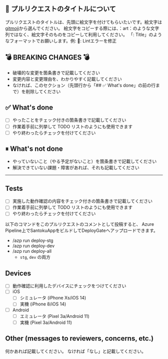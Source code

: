 ## 📝 プルリクエストのタイトルについて

プルリクエストのタイトルは、先頭に絵文字を付けてもらいたいです。絵文字は[gitmoji](https://gitmoji.dev/)から選んでください。
絵文字をコピーする際には、：art：のような文字列ではなく、絵文字そのものをコピーして利用してください。
「<emoji>: Title」のようなフォーマットでお願いします。例: 💄: Lintエラーを修正

<!-- ここまでは、プルリクエストを作成するときには削除してください。 -->
## 💣 BREAKING CHANGES 💣

- 破壊的な変更を箇条書きで記載してください
- 変更内容と変更理由を、わかりやすく記載してください
- なければ、このセクション（先頭行から「## ✅ What's done」の前の行まで）を削除してください

## ✅ What's done

- [ ] やったことをチェック付きの箇条書きで記載してください
- [ ] 作業着手前に列挙して TODO リストのようにも使用できます
- [ ] やり終わったらチェックを付けてください

<!-- 該当するものがなければ、このセクション（この行から「---」の前の行まで）を削除してください。 -->
## ⏸ What's not done

- やっていないこと（やる予定がないこと）を箇条書きで記載してください
- 解決できていない課題・障害があれば、それも記載してください

---

<!-- 上の区切りまでを、Auto-mergeを設定するときにコミットメッセージとして設定してください -->

<!-- 該当するものがなければ、このセクション（この行から「## Devices」の前の行まで）を削除してください。 -->
## Tests

- [ ] 実施した動作確認の内容をチェック付きの箇条書きで記載してください
- [ ] 作業着手前に列挙して TODO リストのようにも使用できます
- [ ] やり終わったらチェックを付けてください

以下のコマンドをこのプルリクエストのコメントとして投稿すると、
Azure Pipeline上でSantokuAppをビルドしてDeployGateへアップロードできます。

- /azp run deploy-stg
- /azp run deploy-dev
- /azp run deploy-all
  - `stg`, `dev` の両方

<!-- 該当するものがなければ、このセクション（この行から「## Otherの前の行まで）を削除してください。 -->
## Devices

- [ ] 動作確認に利用したデバイスにチェックをつけてください
- [ ] iOS
  - [ ] シミュレータ (iPhone Xs/iOS 14)
  - [ ] 実機 (iPhone 8/iOS 14)
- [ ] Android
  - [ ] エミュレータ (Pixel 3a/Android 11)
  - [ ] 実機 (Pixel 3a/Android 11)

## Other (messages to reviewers, concerns, etc.)

何かあれば記載してください。
なければ「なし」と記載してください。
